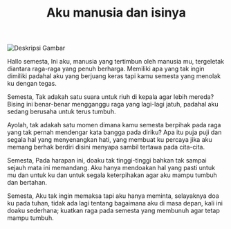 ﻿---
title: "Aku manusia dan isinya"
publishedAt: 2022-10-10
description: "Raga yang Terperangkap: Doa, Harapan, dan Pertumbuhan dalam Lingkaran Semesta"
slug: "Aku-manusia-dan-isinya"
isPublish: true
---

![Deskripsi Gambar](https://res.cloudinary.com/lrmn/image/upload/v1686754659/mawar_kqcjsh.png)

Hallo semesta,
Ini aku, manusia yang tertimbun oleh manusia mu, 
tergeletak diantara raga-raga yang penuh berharga.
Memiliki apa yang tak ingin dimiliki padahal aku yang berjuang keras
tapi kamu semesta yang menolak ku dengan tegas.

Semesta,
Tak adakah satu suara untuk riuh di kepala agar lebih mereda? 
Bising ini benar-benar mengganggu raga yang lagi-lagi jatuh,
padahal aku sedang berusaha untuk terus tumbuh.

Ayolah, 
tak adakah satu momen dimana kamu semesta 
berpihak pada raga yang tak pernah mendengar kata bangga pada diriku?
Apa itu puja puji dan segala hal yang menyenangkan hati, 
yang membuat ku percaya jika aku memang berhak berdiri disini
menyapa sambil tertawa pada cita-cita.

Semesta,
Pada harapan ini, 
doaku tak tinggi-tinggi bahkan tak sampai sejauh mata ini memandang.
Aku hanya mendoakan hal yang pasti untuk mu dan 
untuk ku dan untuk segala keterpihakan agar aku mampu tumbuh dan bertahan.

Semesta,
Aku tak ingin memaksa tapi aku hanya meminta, 
selayaknya doa ku pada tuhan,
tidak ada lagi tentang bagaimana aku di masa depan,
kali ini doaku sederhana; 
kuatkan raga pada semesta yang membunuh agar tetap mampu tumbuh.

